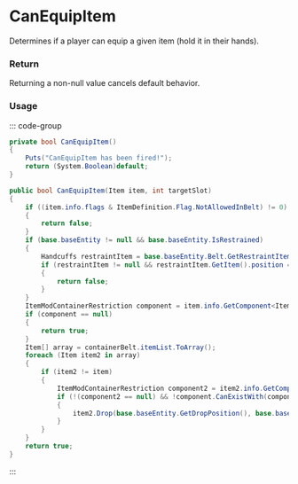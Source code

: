 # CanEquipItem
<Badge type="info" text="Item"/><Badge type="danger" text="Carbon Compatible"/><Badge type="warning" text="Oxide Compatible"/>
Determines if a player can equip a given item (hold it in their hands).

### Return
Returning a non-null value cancels default behavior.

### Usage
::: code-group
```csharp [Example]
private bool CanEquipItem()
{
	Puts("CanEquipItem has been fired!");
	return (System.Boolean)default;
}
```
```csharp [Source — Assembly-CSharp @ PlayerInventory]
public bool CanEquipItem(Item item, int targetSlot)
{
	if ((item.info.flags & ItemDefinition.Flag.NotAllowedInBelt) != 0)
	{
		return false;
	}
	if (base.baseEntity != null && base.baseEntity.IsRestrained)
	{
		Handcuffs restraintItem = base.baseEntity.Belt.GetRestraintItem();
		if (restraintItem != null && restraintItem.GetItem().position == targetSlot)
		{
			return false;
		}
	}
	ItemModContainerRestriction component = item.info.GetComponent<ItemModContainerRestriction>();
	if (component == null)
	{
		return true;
	}
	Item[] array = containerBelt.itemList.ToArray();
	foreach (Item item2 in array)
	{
		if (item2 != item)
		{
			ItemModContainerRestriction component2 = item2.info.GetComponent<ItemModContainerRestriction>();
			if (!(component2 == null) && !component.CanExistWith(component2) && !item2.MoveToContainer(containerMain))
			{
				item2.Drop(base.baseEntity.GetDropPosition(), base.baseEntity.GetDropVelocity());
			}
		}
	}
	return true;
}

```
:::
